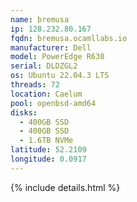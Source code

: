 ```yaml
---
name: bremusa
ip: 128.232.80.167
fqdn: bremusa.ocamllabs.io
manufacturer: Dell
model: PowerEdge R630
serial: DLDZGL2
os: Ubuntu 22.04.3 LTS
threads: 72
location: Caelum
pool: openbsd-amd64
disks:
  - 400GB SSD
  - 400GB SSD
  - 1.6TB NVMe
latitude: 52.2109
longitude: 0.0917
---
```

{% include details.html %} 

